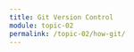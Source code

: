 ```yaml
---
title: Git Version Control
module: topic-02
permalink: /topic-02/how-git/
---
```


<div class="divider-rounded"></div>
